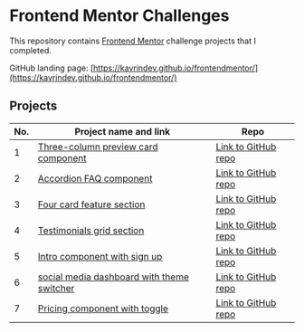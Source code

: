# Frontend Mentor Challenges

This repository contains [Frontend Mentor](https://www.frontendmentor.io/challenges) challenge projects that I completed.

GitHub landing page: [https://kavrindev.github.io/frontendmentor/](https://kavrindev.github.io/frontendmentor/)

## Projects

| No. | Project name and link                                                                                          | Repo                                                                                                 |
| --- | -------------------------------------------------------------------------------------------------------------- | ---------------------------------------------------------------------------------------------------- |
| 1   | [Three-column preview card component](https://kavrindev.github.io/frontendmentor/3columnPreview)               | [Link to GitHub repo](https://github.com/kavrindev/frontendmentor/tree/main/3columnPreview)          |
| 2   | [Accordion FAQ component](https://kavrindev.github.io/frontendmentor/accordionCard)                            | [Link to GitHub repo](https://github.com/kavrindev/frontendmentor/tree/main/accordionCard)           |
| 3   | [Four card feature section](https://kavrindev.github.io/frontendmentor/fourCardFeatureSection)                 | [Link to GitHub repo](https://github.com/kavrindev/frontendmentor/tree/main/fourCardFeatureSection)  |
| 4   | [Testimonials grid section](https://kavrindev.github.io/frontendmentor/testimonialsGridSection)                | [Link to GitHub repo](https://github.com/kavrindev/frontendmentor/tree/main/testimonialsGridSection) |
| 5   | [Intro component with sign up](https://kavrindev.github.io/frontendmentor/introComponentWithForm/)             | [Link to GitHub repo](https://github.com/kavrindev/frontendmentor/tree/main/introComponentWithForm)  |
| 6   | [social media dashboard with theme switcher](https://kavrindev.github.io/frontendmentor/socialMediaDashboard/) | [Link to GitHub repo](https://github.com/kavrindev/frontendmentor/tree/main/socialMediaDashboard)    |
| 7   | [Pricing component with toggle](https://kavrindev.github.io/frontendmentor/pricingComponent/)                  | [Link to GitHub repo](https://github.com/kavrindev/frontendmentor/tree/main/pricingComponent)        |
